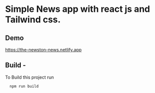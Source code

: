 #


#   Simple News app with react js and Tailwind css.



## Demo

https://the-newston-news.netlify.app



## Build - 

To Build this project run

```bash
  npm run build
